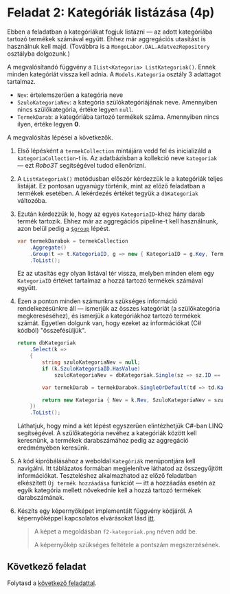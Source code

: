 # Feladat 2: Kategóriák listázása (4p)

Ebben a feladatban a kategóriákat fogjuk listázni — az adott kategóriába tartozó termékek számával együtt. Ehhez már aggregációs utasítást is használnuk kell majd. (Továbbra is a `MongoLabor.DAL.AdatvezRepository` osztályba dolgozunk.)

A megvalósítandó függvény a `IList<Kategoria> ListKategoriak()`. Ennek minden kategóriát vissza kell adnia. A `Models.Kategoria` osztály 3 adattagot tartalmaz.

- `Nev`: értelemszerűen a kategória neve
- `SzuloKategoriaNev`: a kategória szülókategóriájának neve. Amennyiben nincs szülőkategória, értéke legyen `null`.
- `TermekDarab`: a kategóriába tartozó termékek száma. Amennyiben nincs ilyen, értéke legyen **0**.

A megvalósítás lépései a következők.

1. Első lépésként a `termekCollection` mintájára vedd fel és inicializáld a `kategoriaCollection`-t is. Az adatbázisban a kollekció neve `kategoriak` — ezt _Robo3T_ segítségével tudod ellenőrizni.

1. A `ListKategoriak()` metódusban először kérdezzük le a kategóriák teljes listáját. Ez pontosan ugyanúgy történik, mint az előző feladatban a termékek esetében. A lekérdezés értékét tegyük a `dbKategoriak` változóba.

1. Ezután kérdezzük le, hogy az egyes `KategoriaID`-khez hány darab termék tartozik. Ehhez már az aggregációs pipeline-t kell használnunk, azon belül pedig a [`$group`](https://docs.mongodb.com/manual/reference/operator/aggregation/group/) lépést.

   ```csharp
   var termekDarabok = termekCollection
       .Aggregate()
       .Group(t => t.KategoriaID, g => new { KategoriaID = g.Key, TermekDarab = g.Count() })
       .ToList();
   ```

   Ez az utasítás egy olyan listával tér vissza, melyben minden elem egy `KategoriaID` értéket tartalmaz a hozzá tartozó termékek számával együtt.

1. Ezen a ponton minden számunkra szükséges információ rendelkezésünkre áll — ismerjük az összes kategóriát (a szülőkategória megkereséséhez), és ismerjük a kategóriákhoz tartozó termékek számát. Egyetlen dolgunk van, hogy ezeket az információkat (C# kódból) "összefésüljük".

   ```csharp
   return dbKategoriak
       .Select(k =>
       {
           string szuloKategoriaNev = null;
           if (k.SzuloKategoriaID.HasValue)
               szuloKategoriaNev = dbKategoriak.Single(sz => sz.ID == k.SzuloKategoriaID.Value).Nev;

           var termekDarab = termekDarabok.SingleOrDefault(td => td.KategoriaID == k.ID)?.TermekDarab ?? 0;

           return new Kategoria { Nev = k.Nev, SzuloKategoriaNev = szuloKategoriaNev, TermekDarab = termekDarab };
       })
       .ToList();
   ```

   Láthatjuk, hogy mind a két lépést egyszerűen elintézhetjük C#-ban LINQ segítségével. A szülőkategória nevéhez a kategóriák között kell keresnünk, a termékek darabszámához pedig az aggregáció eredményében keresünk.

1. A kód kipróbálásához a weboldal `Kategóriák` menüpontjára kell navigálni. Itt táblázatos formában megjelenítve láthatod az összegyűjtött információkat. Teszteléshez alkalmazhatod az előző feladatban elkészített `Új termék hozzáadása` funkciót — itt a hozzáadás esetén az egyik kategória mellett növekednie kell a hozzá tartozó termékek darabszámának.

1. Készíts egy képernyőképet implementált függvény kódjáról. A képernyőképpel kapcsolatos elvárásokat lásd [itt](../README.md#képernyőképek).

   > A képet a megoldásban `f2-kategoriak.png` néven add be.
   >
   > A képernyőkép szükséges feltétele a pontszám megszerzésének.

## Következő feladat

Folytasd a [következő feladattal](Feladat-3.md).
